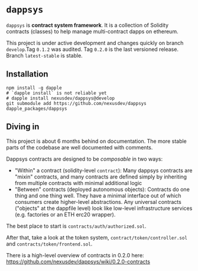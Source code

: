 `dappsys`
===
`dappsys` is **contract system framework**. It is a collection of Solidity contracts (classes) to help manage multi-contract dapps on ethereum.

This project is under active development and changes quickly on branch `develop`.Tag `0.1.2` was audited. Tag `0.2.0` is the last versioned release. Branch `latest-stable` is stable.

Installation
---

    npm install -g dapple
    # `dapple install` is not reliable yet
    # dapple install nexusdev/dappsys@develop
    git submodule add https://github.com/nexusdev/dappsys dapple_packages/dappsys

Diving in
---

This project is about 6 months behind on documentation. The more stable parts of the codebase are well documented with comments.

Dappsys contracts are designed to be *composable* in two ways:

* "Within" a contract (solidity-level `contract`): Many dappsys contracts are "mixin" contracts, and many contracts are defined simply by inheriting from multiple contracts with minimal additional logic
* "Between" contracts (deployed autonomous objects): Contracts do one thing and one thing well. They have a minimal interface out of which consumers create higher-level abstractions. Any universal contracts ("objects" at the dappfile level) look like low-level infrastructure services (e.g. factories or an ETH erc20 wrapper).

The best place to start is `contracts/auth/authorized.sol`.

After that, take a look at the token system, `contract/token/controller.sol` and `contracts/token/frontend.sol`.

There is a high-level overview of contracts in 0.2.0 here: https://github.com/nexusdev/dappsys/wiki/0.2.0-contracts
